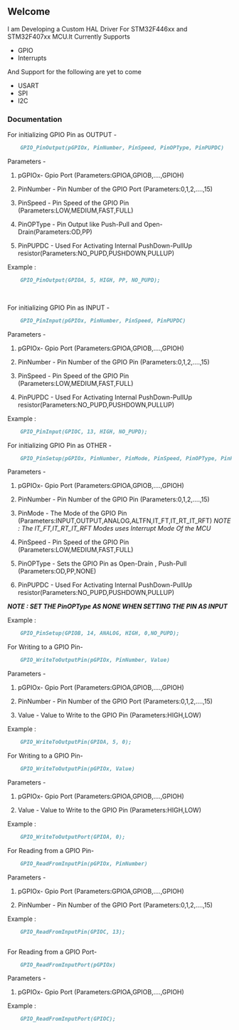 ## Welcome

I am Developing a Custom HAL Driver For STM32F446xx and STM32F407xx MCU.It Currently Supports

- GPIO
- Interrupts

And Support for the following are yet to come

- USART
- SPI
- I2C

### Documentation

For initializing GPIO Pin as OUTPUT -
```markdown
	GPIO_PinOutput(pGPIOx, PinNumber, PinSpeed, PinOPType, PinPUPDC)
```
Parameters -
1. pGPIOx-
  Gpio Port (Parameters:GPIOA,GPIOB,....,GPIOH)

2. PinNumber -
  Pin Number of the GPIO Port (Parameters:0,1,2,....,15)

3. PinSpeed - 
  Pin Speed of the GPIO Pin (Parameters:LOW,MEDIUM,FAST,FULL)

4. PinOPType -
  Pin Output like Push-Pull and Open-Drain(Parameters:OD,PP)

5. PinPUPDC -
  Used For Activating Internal PushDown-PullUp resistor(Parameters:NO_PUPD,PUSHDOWN,PULLUP)
  
Example : 
```markdown
	GPIO_PinOutput(GPIOA, 5, HIGH, PP, NO_PUPD);
```
<br>


For initializing GPIO Pin as INPUT -
```markdown
	GPIO_PinInput(pGPIOx, PinNumber, PinSpeed, PinPUPDC)
```
Parameters -
1. pGPIOx-
  Gpio Port (Parameters:GPIOA,GPIOB,....,GPIOH)

2. PinNumber -
  Pin Number of the GPIO Pin (Parameters:0,1,2,....,15)

3. PinSpeed - 
  Pin Speed of the GPIO Pin (Parameters:LOW,MEDIUM,FAST,FULL)

4. PinPUPDC -
  Used For Activating Internal PushDown-PullUp resistor(Parameters:NO_PUPD,PUSHDOWN,PULLUP)
  
Example : 
```markdown
	GPIO_PinInput(GPIOC, 13, HIGH, NO_PUPD);
```





For initializing GPIO Pin as OTHER -
```markdown
	GPIO_PinSetup(pGPIOx, PinNumber, PinMode, PinSpeed, PinOPType, PinPUPDC)
```
Parameters -
1. pGPIOx-
  Gpio Port (Parameters:GPIOA,GPIOB,....,GPIOH)

2. PinNumber -
  Pin Number of the GPIO Pin (Parameters:0,1,2,....,15)

3. PinMode -
  The Mode of the GPIO Pin (Parameters:INPUT,OUTPUT,ANALOG,ALTFN,IT_FT,IT_RT_IT_RFT)
  _NOTE : The IT_FT,IT_RT_IT_RFT Modes uses Interrupt Mode Of the MCU_

4. PinSpeed - 
  Pin Speed of the GPIO Pin (Parameters:LOW,MEDIUM,FAST,FULL)

5. PinOPType - 
  Sets the GPIO Pin as Open-Drain , Push-Pull (Parameters:OD,PP,NONE)

6. PinPUPDC -
Used For Activating Internal PushDown-PullUp resistor(Parameters:NO_PUPD,PUSHDOWN,PULLUP)

_**NOTE : SET THE PinOPType AS NONE WHEN SETTING THE PIN AS INPUT**_

Example : 
```markdown
	GPIO_PinSetup(GPIOB, 14, ANALOG, HIGH, 0,NO_PUPD);
```




For Writing to a GPIO Pin-
```markdown
	GPIO_WriteToOutputPin(pGPIOx, PinNumber, Value)
```
Parameters -
1. pGPIOx-
  Gpio Port (Parameters:GPIOA,GPIOB,....,GPIOH)

2. PinNumber -
  Pin Number of the GPIO Port (Parameters:0,1,2,....,15)

3. Value - 
  Value to Write to the GPIO Pin (Parameters:HIGH,LOW)
  
Example : 
```markdown
	GPIO_WriteToOutputPin(GPIOA, 5, 0);
```



For Writing to a GPIO Pin-
```markdown
	GPIO_WriteToOutputPin(pGPIOx, Value)
```
Parameters -
1. pGPIOx-
  Gpio Port (Parameters:GPIOA,GPIOB,....,GPIOH)

2. Value - 
  Value to Write to the GPIO Pin (Parameters:HIGH,LOW)
  
Example : 
```markdown
	GPIO_WriteToOutputPort(GPIOA, 0);
```



For Reading from a GPIO Pin-
```markdown
	GPIO_ReadFromInputPin(pGPIOx, PinNumber)
```
Parameters -
1. pGPIOx-
  Gpio Port (Parameters:GPIOA,GPIOB,....,GPIOH)

2. PinNumber -
  Pin Number of the GPIO Port (Parameters:0,1,2,....,15)
  
Example : 
```markdown
	GPIO_ReadFromInputPin(GPIOC, 13);



```
For Reading from a GPIO Port-
```markdown
	GPIO_ReadFromInputPort(pGPIOx)
```
Parameters -
1. pGPIOx-
  Gpio Port (Parameters:GPIOA,GPIOB,....,GPIOH)
  
Example : 
```markdown
	GPIO_ReadFromInputPort(GPIOC);
```
